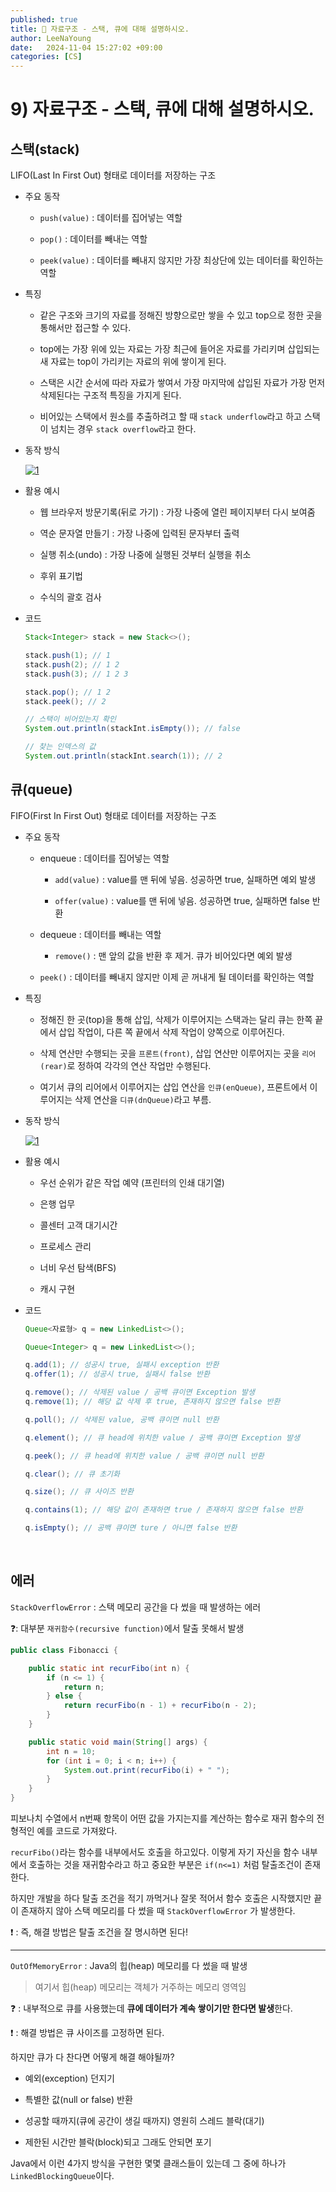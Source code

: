```yaml
---
published: true
title: 💚 자료구조 - 스택, 큐에 대해 설명하시오. 
author: LeeNaYoung
date:   2024-11-04 15:27:02 +09:00
categories: [CS]
---
```



#  9) 자료구조 - 스택, 큐에 대해 설명하시오. 

## 스택(stack)

LIFO(Last In First Out) 형태로 데이터를 저장하는 구조

- 주요 동작

	- `push(value)` : 데이터를 집어넣는 역할

	- `pop()` : 데이터를 빼내는 역할

	- `peek(value)` : 데이터를 빼내지 않지만 가장 최상단에 있는 데이터를 확인하는 역할

- 특징

	 - 같은 구조와 크기의 자료를 정해진 방향으로만 쌓을 수 있고 top으로 정한 곳을 통해서만 접근할 수 있다.

	- top에는 가장 위에 있는 자료는 가장 최근에 들어온 자료를 가리키며 삽입되는 새 자료는 top이 가리키는 자료의 위에 쌓이게 된다.

	- 스택은 시간 순서에 따라 자료가 쌓여서 가장 마지막에 삽입된 자료가 가장 먼저 삭제된다는 구조적 특징을 가지게 된다.

	- 비어있는 스택에서 원소를 추출하려고 할 때 `stack underflow`라고 하고 스택이 넘치는 경우 `stack overflow`라고 한다.

- 동작 방식

	<a href="https://github.com/LeeNaYoung240/LeeNaYoung240.github.io/assets/107848521/fb961c78-0d2a-41ca-95ee-9b82d5da17c4" class="popup img-link"><img src="https://github.com/user-attachments/assets/fb961c78-0d2a-41ca-95ee-9b82d5da17c4" alt="1" loading="lazy"></a>


- 활용 예시

	- 웹 브라우저 방문기록(뒤로 가기) : 가장 나중에 열린 페이지부터 다시 보여줌

	- 역순 문자열 만들기 : 가장 나중에 입력된 문자부터 출력

	- 실행 취소(undo) : 가장 나중에 실행된 것부터 실행을 취소

	- 후위 표기법

	- 수식의 괄호 검사

- 코드

	```java
	Stack<Integer> stack = new Stack<>();

	stack.push(1); // 1
	stack.push(2); // 1 2 
	stack.push(3); // 1 2 3

	stack.pop(); // 1 2
	stack.peek(); // 2

	// 스택이 비어있는지 확인
	System.out.println(stackInt.isEmpty()); // false

	// 찾는 인덱스의 값
	System.out.println(stackInt.search(1)); // 2
	```


## 큐(queue)

FIFO(First In First Out) 형태로 데이터를 저장하는 구조

- 주요 동작

	- enqueue : 데이터를 집어넣는 역할
		
		- `add(value)` : value를 맨 뒤에 넣음. 성공하면 true, 실패하면 예외 발생

		-  `offer(value)` : value를 맨 뒤에 넣음. 성공하면 true, 실패하면 false 반환

	- dequeue : 데이터를 빼내는 역할

		- `remove()` : 맨 앞의 값을 반환 후 제거. 큐가 비어있다면 예외 발생

	- `peek()` : 데이터를 빼내지 않지만 이제 곧 꺼내게 될 데이터를 확인하는 역할

- 특징

	- 정해진 한 곳(top)을 통해 삽입, 삭제가 이루어지는 스택과는 달리 큐는 한쪽 끝에서 삽입 작업이, 다른 쪽 끝에서 삭제 작업이 양쪽으로 이루어진다.

	- 삭제 연산만 수행되는 곳을 `프론트(front)`, 삽입 연산만 이루어지는 곳을 `리어(rear)`로 정하여 각각의 연산 작업만 수행된다.
	
	- 여기서 큐의 리어에서 이루어지는 삽입 연산을 `인큐(enQueue)`, 프론트에서 이루어지는 삭제 연산을 `디큐(dnQueue)`라고 부름.


- 동작 방식

	<a href="https://github.com/LeeNaYoung240/LeeNaYoung240.github.io/assets/107848521/af0380c0-539a-4625-8d50-d77754a6ac32" class="popup img-link"><img src="https://github.com/user-attachments/assets/af0380c0-539a-4625-8d50-d77754a6ac32" alt="1" loading="lazy"></a>

- 활용 예시

	- 우선 순위가 같은 작업 예약 (프린터의 인쇄 대기열)

	- 은행 업무

	- 콜센터 고객 대기시간

	- 프로세스 관리

	- 너비 우선 탐색(BFS)

	- 캐시 구현


- 코드


	```java
	Queue<자료형> q = new LinkedList<>();

	Queue<Integer> q = new LinkedList<>();

	q.add(1); // 성공시 true, 실패시 exception 반환
	q.offer(1); // 성공시 true, 실패시 false 반환

	q.remove(); // 삭제된 value / 공백 큐이면 Exception 발생
	q.remove(1); // 해당 값 삭제 후 true, 존재하지 않으면 false 반환

	q.poll(); // 삭제된 value, 공백 큐이면 null 반환

	q.element(); // 큐 head에 위치한 value / 공백 큐이면 Exception 발생

	q.peek(); // 큐 head에 위치한 value / 공백 큐이면 null 반환

	q.clear(); // 큐 초기화

	q.size(); // 큐 사이즈 반환

	q.contains(1); // 해당 값이 존재하면 true / 존재하지 않으면 false 반환

	q.isEmpty(); // 공백 큐이면 ture / 아니면 false 반환 
	```

<br>

## 에러 

`StackOverflowError` : 스택 메모리 공간을 다 썼을 때 발생하는 에러

❓:  대부분 `재귀함수(recursive function)`에서 탈출 못해서 발생

```java
public class Fibonacci {

    public static int recurFibo(int n) {
        if (n <= 1) {
            return n;
        } else {
            return recurFibo(n - 1) + recurFibo(n - 2);
        }
    }

    public static void main(String[] args) {
        int n = 10; 
        for (int i = 0; i < n; i++) {
            System.out.print(recurFibo(i) + " ");
        }
    }
}
```
피보나치 수열에서  n번째 항목이 어떤 값을 가지는지를 계산하는 함수로 재귀 함수의 전형적인 예를 코드로 가져왔다.


`recurFibo()`라는 함수를 내부에서도 호출을 하고있다. 이렇게 자기 자신을 함수 내부에서 호출하는 것을 재귀함수라고 하고 중요한 부분은 `if(n<=1)` 처럼 탈출조건이 존재한다.

하지만 개발을 하다 탈출 조건을 적기 까먹거나 잘못 적어서 함수 호출은 시작했지만 끝이 존재하지 않아 스택 메모리를 다 썼을 때 `StackOverflowError` 가 발생한다.

❗ : 즉, 해결 방법은 탈출 조건을 잘 명시하면 된다!


---

`OutOfMemoryError` : Java의 힙(heap) 메모리를 다 썼을 때 발생

> 여기서 힙(heap) 메모리는 객체가 거주하는 메모리 영역임

❓ : 내부적으로 큐를 사용했는데 **큐에 데이터가 계속 쌓이기만 한다면 발생**한다.

❗ : 해결 방법은 큐 사이즈를 고정하면 된다.

하지만 큐가 다 찬다면 어떻게 해결 해야될까?

- 예외(exception) 던지기

- 특별한 값(null or false) 반환

- 성공할 때까지(큐에 공간이 생길 때까지) 영원히 스레드 블락(대기)

- 제한된 시간만 블락(block)되고 그래도 안되면 포기 

Java에서 이런 4가지 방식을 구현한 몇몇 클래스들이 있는데 그 중에 하나가 `LinkedBlockingQueue`이다.